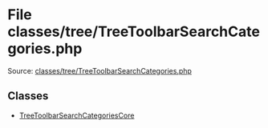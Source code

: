 File classes/tree/TreeToolbarSearchCategories.php
=========

Source: [classes/tree/TreeToolbarSearchCategories.php](https://github.com/PrestaShop/PrestaShop/blob/1.6.0.2/classes/tree/TreeToolbarSearchCategories.php)


Classes
-------

* [TreeToolbarSearchCategoriesCore](class.TreeToolbarSearchCategoriesCore.md)


